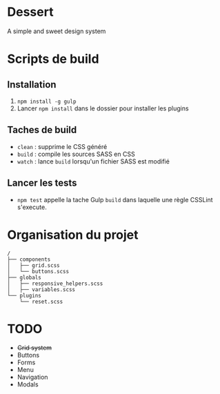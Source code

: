 Dessert
=======

A simple and sweet design system

# Scripts de build

## Installation
1. `npm install -g gulp`
2. Lancer `npm install` dans le dossier pour installer les plugins

## Taches de build
* `clean` : supprime le CSS généré
* `build` : compile les sources SASS en CSS
* `watch` : lance `build` lorsqu'un fichier SASS est modifié

## Lancer les tests
* `npm test` appelle la tache Gulp `build` dans laquelle une règle CSSLint s'execute.

# Organisation du projet
```
/
├── components
│   ├── grid.scss
│   └── buttons.scss
├── globals
│   ├── responsive_helpers.scss
│   ├── variables.scss
└── plugins
    └── reset.scss
```

# TODO
* ~~Grid system~~
* Buttons
* Forms
* Menu
* Navigation
* Modals
